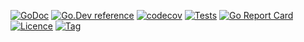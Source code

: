 [![GoDoc](https://godoc.org/github.com/wyy-go/wlib?status.svg)](https://godoc.org/github.com/wyy-go/wlib)
[![Go.Dev reference](https://img.shields.io/badge/go.dev-reference-blue?logo=go&logoColor=white)](https://pkg.go.dev/github.com/wyy-go/wlib?tab=doc)
[![codecov](https://codecov.io/gh/wyy-go/wlib/branch/main/graph/badge.svg)](https://codecov.io/gh/wyy-go/wlib)
[![Tests](https://github.com/wyy-go/wlib/actions/workflows/ci.yaml/badge.svg)](https://github.com/wyy-go/wlib/actions/workflows/ci.yaml)
[![Go Report Card](https://goreportcard.com/badge/github.com/wyy-go/wlib)](https://goreportcard.com/report/github.com/wyy-go/wlib)
[![Licence](https://img.shields.io/github/license/wyy-go/wlib)](https://raw.githubusercontent.com/wyy-go/wlib/main/LICENSE)
[![Tag](https://img.shields.io/github/v/tag/wyy-go/wlib)](https://github.com/wyy-go/wlib/tags)


